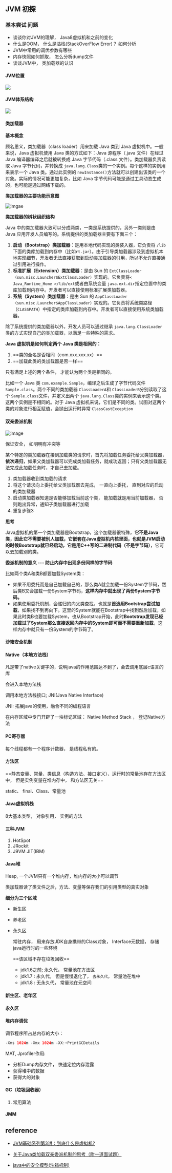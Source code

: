 ## JVM 初探

### 基本尝试	问题

* 谈谈你对JVM的理解， Java8虚拟机和之前的变化
* 什么是OOM， 什么是溢栈(StackOverFlow Error)？ 如何分析
* JVM中常用的调优参数有哪些
* 内存快照如何抓取， 怎么分析dump文件
* 谈谈JVM中， 类加载器的认识

#### JVM位置

![](https://raw.githubusercontent.com/KongWiki/cloudImg/master/jvm.png)





#### JVM体系结构

![](https://raw.githubusercontent.com/KongWiki/cloudImg/master/java%E8%99%9A%E6%8B%9F%E6%9C%BA%E8%BF%90%E8%A1%8C%E6%97%B6%E6%95%B0%E6%8D%AE%E5%8C%BA.png)



#### 类加载器

**基本概念**

顾名思义，类加载器（class loader）用来加载 Java 类到 Java 虚拟机中。一般来说，Java 虚拟机使用 Java 类的方式如下：Java 源程序（.java 文件）在经过 Java 编译器编译之后就被转换成 Java 字节代码（.class 文件）。类加载器负责读取 Java 字节代码，并转换成 `java.lang.Class`类的一个实例。每个这样的实例用来表示一个 Java 类。通过此实例的 `newInstance()`方法就可以创建出该类的一个对象。实际的情况可能更加复杂，比如 Java 字节代码可能是通过工具动态生成的，也可能是通过网络下载的。

**类加载器的主要功能示意图**

![imgae](/home/kongweikun/IdeaProjects/JavaTrain/src/com/train/jvm/README.assets/类加载器-1581910732753.png)

**类加载器的树状组织结构**

Java 中的类加载器大致可以分成两类，一类是系统提供的，另外一类则是由 Java 应用开发人员编写的。系统提供的类加载器主要有下面三个：

1. **启动（Bootstrap）类加载器**：是用本地代码实现的类装入器，它负责将 `/lib`下面的类库加载到内存中（比如`rt.jar`）。由于引导类加载器涉及到虚拟机本地实现细节，开发者无法直接获取到启动类加载器的引用，所以不允许直接通过引用进行操作。
2. **标准扩展（Extension）类加载器**：是由 Sun 的 `ExtClassLoader（sun.misc.Launcher$ExtClassLoader）`实现的。它负责将`< Java_Runtime_Home >/lib/ext`或者由系统变量 `java.ext.dir`指定位置中的类库加载到内存中。开发者可以直接使用标准扩展类加载器。
3. **系统（System）类加载器**：是由 Sun 的 `AppClassLoader（sun.misc.Launcher$AppClassLoader）`实现的。它负责将系统类路径（`CLASSPATH`）中指定的类库加载到内存中。开发者可以直接使用系统类加载器。

除了系统提供的类加载器以外，开发人员可以通过继承 `java.lang.ClassLoader`类的方式实现自己的类加载器，以满足一些特殊的需求。

**Java 虚拟机是如何判定两个 Java 类是相同的：**

1. ==类的全名是否相同（com.xxx.xxx.xx）==
2. ==加载此类的类加载器是否一样==

只有满足上述的两个条件， 才能认为两个类是相同的。

比如一个 Java 类 `com.example.Sample`，编译之后生成了字节代码文件 `Sample.class`。两个不同的类加载器 `ClassLoaderA`和 `ClassLoaderB`分别读取了这个 `Sample.class`文件，并定义出两个 `java.lang.Class`类的实例来表示这个类。这两个实例是不相同的。对于 Java 虚拟机来说，它们是不同的类。试图对这两个类的对象进行相互赋值，会抛出运行时异常 `ClassCastException`



#### 双亲委派机制

![image](/home/kongweikun/IdeaProjects/JavaTrain/src/com/train/jvm/README.assets/类加载器-1581910649767.png)

保证安全， 如明明有冲突等

某个特定的类加载器在接到加载类的请求时，首先将加载任务委托给父类加载器，**依次递归**，如果父类加载器可以完成类加载任务，就成功返回；只有父类加载器无法完成此加载任务时，才自己去加载。

1. 类加载器收到类加载的请求
2. 将这个请求向上委托给父类加载器去完成， 一直向上委托， 直到对应的启动的类加载器
3. 启动类加载器知道是否能够加载当前这个类， 能加载就是用当前加载器， 否则跑出异常，通知子类加载器进行加载
4. 重复步骤3

**思考**

Java虚拟机的第一个类加载器是Bootstrap，这个加载器很特殊，**它不是Java类，因此它不需要被别人加载，它嵌套在Java虚拟机内核里面，也就是JVM启动的时候Bootstrap就已经启动，它是用C++写的二进制代码（不是字节码）**，它可以去加载别的类。

**委派机制的意义 --- 防止内存中出现多份同样的字节码**

比如两个类A和类B都要加载System类：

- 如果不用委托而是自己加载自己的，那么类A就会加载一份System字节码，然后类B又会加载一份System字节码，**这样内存中就出现了两份System字节码。**
- 如果使用委托机制，会递归的向父类查找，也就是**首选用Bootstrap尝试加载**，如果找不到再向下。这里的System就能在Bootstrap中找到然后加载，如果此时类B也要加载System，也从Bootstrap开始，此时**Bootstrap发现已经加载过了System那么直接返回内存中的System即可而不需要重新加载**，这样内存中就只有一份System的字节码了。

#### 沙箱安全机制

#### Native（本地方法栈）

凡是带了native关键字的，说明java的作用范围达不到了，会去调用底层c语言的库

会进入本地方法栈

调用本地方法栈接口; JNI(Java Native Interface)

JNI: 拓展java的使用，融合不同的编程语言

在内存区域中专门开辟了一块标记区域： Native Method Stack ， 登记Native方法

#### PC寄存器

每个线程都有一个程序计数器， 是线程私有的。

#### 方法区

==静态变量、常量、类信息（构造方法、接口定义）、运行时的常量池存在方法区中， 但是实例变量在堆内存中， 和方法区无关==

static、 final、Class、常量池

#### Java虚拟机栈

8大基本类型， 对象引用， 实例的方法

#### 三种JVM

1. HotSpot
2. JRockit
3. J9VM JIT(IBM)

#### Java堆

Heap, 一个JVM只有一个堆内存，堆内存的大小可以调节

类加载器读了类文件之后，方法、变量等保存我们的引用类型的真实对象

**细分为三个区域**

* 新生区

* 养老区

* 永久区

  常驻内存， 用来存放JDK自身携带的Class对象， Interface元数据， 存储java运行时的一些环境

  ==该区域不存在垃圾回收==

  * jdk1.6之前; 永久代， 常量池在方法区
  * jdk1.7       :  永久代， 但是慢慢退化了， `去永久代`， 常量池在堆中
  * jdk1.8       : 无永久代， 常量池在元空间



#### 新生区、老年区

#### 永久区

#### 堆内存调优

调节程序所占总内存的大小：

```java
-Xms 1024m -Xmx 1024m -XX:+PrintGCDetails
```

MAT, Jprofiler作用:

* 分析Dump内存文件， 快速定位内存泄露
* 获得堆中的数据
* 获得大的对象



####  GC（垃圾回收器）

1. 常用算法

#### JMM



## reference

* [JVM基础系列第3讲：到底什么是虚拟机?](https://www.cnblogs.com/chanshuyi/p/jvm_serial_03_the_nature_of_jvm.html)

* [关于Java类加载双亲委派机制的思考（附一道面试题）](https://www.cnblogs.com/lanxuezaipiao/p/4138511.html)
* [java中的安全模型(沙箱机制)](https://www.cnblogs.com/MyStringIsNotNull/p/8268351.html)

